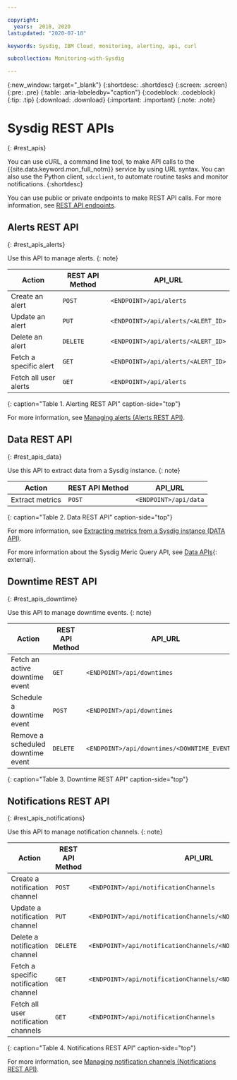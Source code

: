 ```yaml
---

copyright:
  years:  2018, 2020
lastupdated: "2020-07-10"

keywords: Sysdig, IBM Cloud, monitoring, alerting, api, curl

subcollection: Monitoring-with-Sysdig

---
```


{:new_window: target="_blank"}
{:shortdesc: .shortdesc}
{:screen: .screen}
{:pre: .pre}
{:table: .aria-labeledby="caption"}
{:codeblock: .codeblock}
{:tip: .tip}
{:download: .download}
{:important: .important}
{:note: .note}


# Sysdig REST APIs
{: #rest_apis}

You can use cURL, a command line tool, to make API calls to the {{site.data.keyword.mon_full_notm}} service by using URL syntax. You can also use the Python client, `sdcclient`, to automate routine tasks and monitor notifications.
{:shortdesc}

You can use public or private endpoints to make REST API calls. For more information, see [REST API endpoints]().

## Alerts REST API
{: #rest_apis_alerts}

Use this API to manage alerts.
{: note}

| Action                     | REST API Method  | API_URL                             | 
|----------------------------|------------------|-------------------------------------|
| Create an alert            | `POST`           | `<ENDPOINT>/api/alerts`             |
| Update an alert            | `PUT`            | `<ENDPOINT>/api/alerts/<ALERT_ID>`  |
| Delete an alert            | `DELETE`         | `<ENDPOINT>/api/alerts/<ALERT_ID>`  |
| Fetch a specific alert     | `GET`            | `<ENDPOINT>/api/alerts/<ALERT_ID>`  |
| Fetch all user alerts      | `GET`            | `<ENDPOINT>/api/alerts`             |
{: caption="Table 1. Alerting REST API" caption-side="top"}

For more information, see [Managing alerts (Alerts REST API)](/docs/Monitoring-with-Sysdig?topic=Monitoring-with-Sysdig-alert_api).



## Data REST API
{: #rest_apis_data}

Use this API to extract data from a Sysdig instance.
{: note}

| Action                      | REST API Method  | API_URL                                        | 
|-----------------------------|------------------|------------------------------------------------|
| Extract metrics             | `POST`           | `<ENDPOINT>/api/data`                          |
{: caption="Table 2. Data REST API" caption-side="top"}

For more information, see [Extracting metrics from a Sysdig instance (DATA API)](/docs/Monitoring-with-Sysdig?topic=Monitoring-with-Sysdig-metrics_api).

For more information about the Sysdig Meric Query API, see [Data APIs](https://sysdig.gitbooks.io/sysdig-cloud-api/content/rest_api/data.html){: external}.



## Downtime REST API
{: #rest_apis_downtime}

Use this API to manage downtime events.
{: note}

| Action                             | REST API Method  | API_URL                                        | 
|------------------------------------|------------------|------------------------------------------------|
| Fetch an active downtime event     | `GET`            | `<ENDPOINT>/api/downtimes`                     |
| Schedule a downtime event          | `POST`           | `<ENDPOINT>/api/downtimes`                     |
| Remove a scheduled downtime event  | `DELETE`         | `<ENDPOINT>/api/downtimes/<DOWNTIME_EVENT_ID>` |
{: caption="Table 3. Downtime REST API" caption-side="top"}



## Notifications REST API
{: #rest_apis_notifications}

Use this API to manage notification channels.
{: note}

| Action                                  | REST API Method  | API_URL                                        | 
|-----------------------------------------|------------------|------------------------------------------------|
| Create a notification channel           | `POST`           | `<ENDPOINT>/api/notificationChannels`                 |
| Update a notification channel           | `PUT`            | `<ENDPOINT>/api/notificationChannels/<NOTIFICATION_CHANNEL_ID>`  |
| Delete a notification channel           | `DELETE`         | `<ENDPOINT>/api/notificationChannels/<NOTIFICATION_CHANNEL_ID>`  |
| Fetch a specific notification channel   | `GET`            | `<ENDPOINT>/api/notificationChannels/<NOTIFICATION_CHANNEL_ID>`  |
| Fetch all user notification channels    | `GET`            | `<ENDPOINT>/api/notificationChannels`                 |
{: caption="Table 4. Notifications REST API" caption-side="top"}

For more information, see [Managing notification channels (Notifications REST API)](/docs/Monitoring-with-Sysdig?topic=Monitoring-with-Sysdig-notifications_api).






